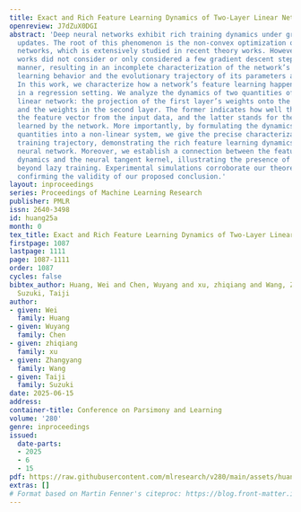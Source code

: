 ```yaml
---
title: Exact and Rich Feature Learning Dynamics of Two-Layer Linear Networks
openreview: J7dZuX0DGI
abstract: 'Deep neural networks exhibit rich training dynamics under gradient descent
  updates. The root of this phenomenon is the non-convex optimization of deep neural
  networks, which is extensively studied in recent theory works. However, previous
  works did not consider or only considered a few gradient descent steps under non-asymptotic
  manner, resulting in an incomplete characterization of the network’s stage-wise
  learning behavior and the evolutionary trajectory of its parameters and outputs.
  In this work, we characterize how a network’s feature learning happens during training
  in a regression setting. We analyze the dynamics of two quantities of a two-layer
  linear network: the projection of the first layer’s weights onto the feature vector,
  and the weights in the second layer. The former indicates how well the network fits
  the feature vector from the input data, and the latter stands for the magnitude
  learned by the network. More importantly, by formulating the dynamics of these two
  quantities into a non-linear system, we give the precise characterization of the
  training trajectory, demonstrating the rich feature learning dynamics in the linear
  neural network. Moreover, we establish a connection between the feature learning
  dynamics and the neural tangent kernel, illustrating the presence of feature learning
  beyond lazy training. Experimental simulations corroborate our theoretical findings,
  confirming the validity of our proposed conclusion.'
layout: inproceedings
series: Proceedings of Machine Learning Research
publisher: PMLR
issn: 2640-3498
id: huang25a
month: 0
tex_title: Exact and Rich Feature Learning Dynamics of Two-Layer Linear Networks
firstpage: 1087
lastpage: 1111
page: 1087-1111
order: 1087
cycles: false
bibtex_author: Huang, Wei and Chen, Wuyang and xu, zhiqiang and Wang, Zhangyang and
  Suzuki, Taiji
author:
- given: Wei
  family: Huang
- given: Wuyang
  family: Chen
- given: zhiqiang
  family: xu
- given: Zhangyang
  family: Wang
- given: Taiji
  family: Suzuki
date: 2025-06-15
address:
container-title: Conference on Parsimony and Learning
volume: '280'
genre: inproceedings
issued:
  date-parts:
  - 2025
  - 6
  - 15
pdf: https://raw.githubusercontent.com/mlresearch/v280/main/assets/huang25a/huang25a.pdf
extras: []
# Format based on Martin Fenner's citeproc: https://blog.front-matter.io/posts/citeproc-yaml-for-bibliographies/
---
```

